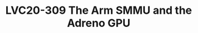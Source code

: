 ---
categories:
- lvc20
description: The Qualcomm Adreno GPU pushes the boundaries of the ARM SMMUv2 architecture
  in new and interesting ways. This presentation will discuss some of the new proposed
  GPU specific features for the ARM SMMUv2 driver such as split pagetables and pagetable
  switching and future enhancements to improve the GPU/SMMU relationship.
image: /assets/images/featured-images/lvc20/LVC20-309.png
session_id: LVC20-309
session_room: '[Track 2] Linux/Android'
session_slot:
  end_time: 2020-09-24 17:20
  start_time: 2020-09-24 16:55
session_speakers:
- speaker_bio: Jordan has spent most of his 22 year career working with small Linux
    devices. He is currently a senior staff engineer and contributor for the Adreno
    GPU kernel driver.
  speaker_company: ''
  speaker_image: http://avatars.sched.co/2/c9/11406025/avatar.jpg.320x320px.jpg?b9d
  speaker_name: Jordan Crouse
  speaker_position: Senior Staff Engineer, Qualcomm Innovation Center, Inc.
  speaker_role: speaker
session_track: Linux Kernel
tag: session
tags: Linux Kernel
title: LVC20-309 The Arm SMMU and the Adreno GPU
---